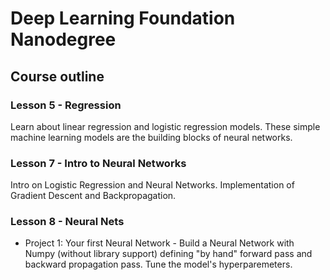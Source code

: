 # Deep Learning Foundation Nanodegree
## Course outline
### Lesson 5 - Regression
Learn about linear regression and logistic regression models. These simple machine learning models are the building blocks of neural networks.
### Lesson 7 - Intro to Neural Networks
Intro on Logistic Regression and Neural Networks. Implementation of Gradient Descent and Backpropagation.
### Lesson 8 - Neural Nets
- Project 1: Your first Neural Network - Build a Neural Network with Numpy (without library support) defining "by hand" forward pass and backward propagation pass. Tune the model's hyperparemeters.
